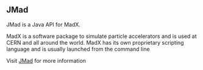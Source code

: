 ## JMad

JMad is a Java API for MadX.

MadX is a software package to simulate particle accelerators and is used at CERN and all around the world. MadX has its own proprietary scripting language and is usually launched from the command line

Visit [JMad](https://jmad.github.io/) for more information
